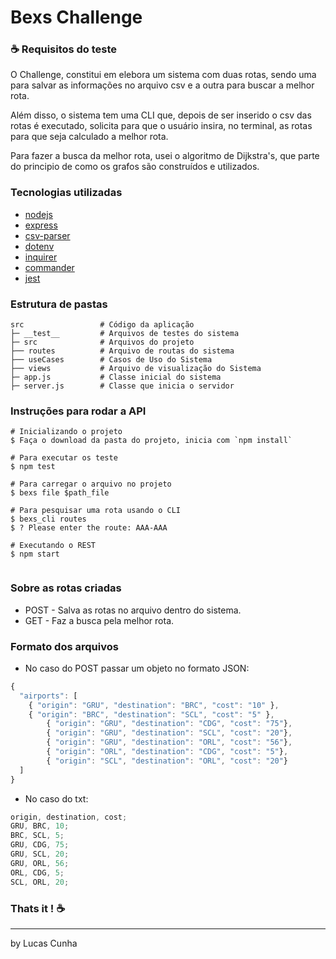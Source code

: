 # Bexs Challenge

### :coffee: Requisitos do teste

O Challenge, constitui em elebora um sistema com duas rotas, sendo uma para salvar as informações no arquivo csv e a outra para buscar a melhor rota.

Além disso, o sistema tem uma CLI que, depois de ser inserido o csv das rotas é executado, solicita para que o usuário insira, no terminal, as rotas para que seja calculado a melhor rota.

Para fazer a busca da melhor rota, usei o algoritmo de Dijkstra's, que parte do principio de como os grafos são construídos e utilizados.

### Tecnologias utilizadas

- [nodejs](https://nodejs.org/en/)
- [express](https://expressjs.com/pt-br/)
- [csv-parser](https://csv.js.org/parse/)
- [dotenv](https://www.npmjs.com/package/dotenv)
- [inquirer](https://www.npmjs.com/package/inquirer)
- [commander](https://www.npmjs.com/package/commander)
- [jest](https://jestjs.io/)

### Estrutura de pastas

```
src                 # Código da aplicação
├─ __test__         # Arquivos de testes do sistema
├─ src              # Arquivos do projeto
├── routes          # Arquivo de routas do sistema
├── useCases        # Casos de Uso do Sistema
├── views           # Arquivo de visualização do Sistema
├─ app.js           # Classe inicial do sistema
├─ server.js        # Classe que inicia o servidor
```

### Instruções para rodar a API

```
# Inicializando o projeto
$ Faça o download da pasta do projeto, inicia com `npm install`

# Para executar os teste
$ npm test

# Para carregar o arquivo no projeto
$ bexs file $path_file

# Para pesquisar uma rota usando o CLI
$ bexs_cli routes
$ ? Please enter the route: AAA-AAA

# Executando o REST
$ npm start


```

### Sobre as rotas criadas

- POST - Salva as rotas no arquivo dentro do sistema.
- GET - Faz a busca pela melhor rota.

### Formato dos arquivos

- No caso do POST passar um objeto no formato JSON:

```javascript
{
  "airports": [
    { "origin": "GRU", "destination": "BRC", "cost": "10" },
    { "origin": "BRC", "destination": "SCL", "cost": "5" },
		{ "origin": "GRU", "destination": "CDG", "cost": "75"},
		{ "origin": "GRU", "destination": "SCL", "cost": "20"},
		{ "origin": "GRU", "destination": "ORL", "cost": "56"},
		{ "origin": "ORL", "destination": "CDG", "cost": "5"},
		{ "origin": "SCL", "destination": "ORL", "cost": "20"}
  ]
}
```

- No caso do txt:

```javascript
origin, destination, cost;
GRU, BRC, 10;
BRC, SCL, 5;
GRU, CDG, 75;
GRU, SCL, 20;
GRU, ORL, 56;
ORL, CDG, 5;
SCL, ORL, 20;
```

### Thats it ! :coffee:

---

by Lucas Cunha
